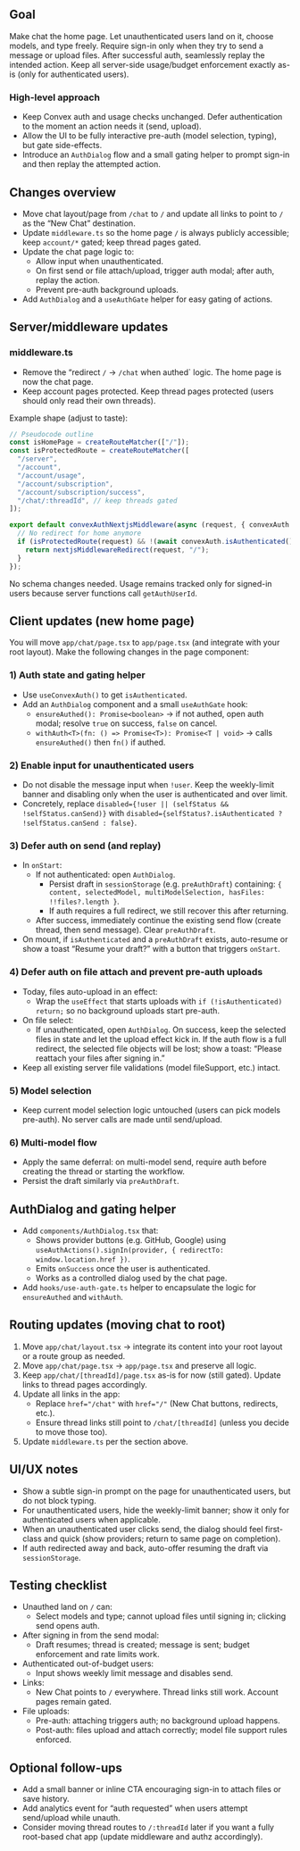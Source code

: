 ## Goal

Make chat the home page. Let unauthenticated users land on it, choose models, and type freely. Require sign-in only when they try to send a message or upload files. After successful auth, seamlessly replay the intended action. Keep all server-side usage/budget enforcement exactly as-is (only for authenticated users).

### High-level approach
- Keep Convex auth and usage checks unchanged. Defer authentication to the moment an action needs it (send, upload).
- Allow the UI to be fully interactive pre-auth (model selection, typing), but gate side-effects.
- Introduce an `AuthDialog` flow and a small gating helper to prompt sign-in and then replay the attempted action.

## Changes overview
- Move chat layout/page from `/chat` to `/` and update all links to point to `/` as the “New Chat” destination.
- Update `middleware.ts` so the home page `/` is always publicly accessible; keep `account/*` gated; keep thread pages gated.
- Update the chat page logic to:
  - Allow input when unauthenticated.
  - On first send or file attach/upload, trigger auth modal; after auth, replay the action.
  - Prevent pre-auth background uploads.
- Add `AuthDialog` and a `useAuthGate` helper for easy gating of actions.

## Server/middleware updates

### middleware.ts
- Remove the “redirect `/` -> `/chat` when authed` logic. The home page is now the chat page.
- Keep account pages protected. Keep thread pages protected (users should only read their own threads).

Example shape (adjust to taste):
```ts
// Pseudocode outline
const isHomePage = createRouteMatcher(["/"]);
const isProtectedRoute = createRouteMatcher([
  "/server",
  "/account",
  "/account/usage",
  "/account/subscription",
  "/account/subscription/success",
  "/chat/:threadId", // keep threads gated
]);

export default convexAuthNextjsMiddleware(async (request, { convexAuth }) => {
  // No redirect for home anymore
  if (isProtectedRoute(request) && !(await convexAuth.isAuthenticated())) {
    return nextjsMiddlewareRedirect(request, "/");
  }
});
```

No schema changes needed. Usage remains tracked only for signed-in users because server functions call `getAuthUserId`.

## Client updates (new home page)

You will move `app/chat/page.tsx` to `app/page.tsx` (and integrate with your root layout). Make the following changes in the page component:

### 1) Auth state and gating helper
- Use `useConvexAuth()` to get `isAuthenticated`.
- Add an `AuthDialog` component and a small `useAuthGate` hook:
  - `ensureAuthed(): Promise<boolean>` → if not authed, open auth modal; resolve `true` on success, `false` on cancel.
  - `withAuth<T>(fn: () => Promise<T>): Promise<T | void>` → calls `ensureAuthed()` then `fn()` if authed.

### 2) Enable input for unauthenticated users
- Do not disable the message input when `!user`. Keep the weekly-limit banner and disabling only when the user is authenticated and over limit.
- Concretely, replace `disabled={!user || (selfStatus && !selfStatus.canSend)}` with `disabled={selfStatus?.isAuthenticated ? !selfStatus.canSend : false}`.

### 3) Defer auth on send (and replay)
- In `onStart`:
  - If not authenticated: open `AuthDialog`.
    - Persist draft in `sessionStorage` (e.g. `preAuthDraft`) containing: `{ content, selectedModel, multiModelSelection, hasFiles: !!files?.length }`.
    - If auth requires a full redirect, we still recover this after returning.
  - After success, immediately continue the existing send flow (create thread, then send message). Clear `preAuthDraft`.
- On mount, if `isAuthenticated` and a `preAuthDraft` exists, auto-resume or show a toast “Resume your draft?” with a button that triggers `onStart`.

### 4) Defer auth on file attach and prevent pre-auth uploads
- Today, files auto-upload in an effect:
  - Wrap the `useEffect` that starts uploads with `if (!isAuthenticated) return;` so no background uploads start pre-auth.
- On file select:
  - If unauthenticated, open `AuthDialog`. On success, keep the selected files in state and let the upload effect kick in. If the auth flow is a full redirect, the selected file objects will be lost; show a toast: “Please reattach your files after signing in.”
- Keep all existing server file validations (model fileSupport, etc.) intact.

### 5) Model selection
- Keep current model selection logic untouched (users can pick models pre-auth). No server calls are made until send/upload.

### 6) Multi-model flow
- Apply the same deferral: on multi-model send, require auth before creating the thread or starting the workflow.
- Persist the draft similarly via `preAuthDraft`.

## AuthDialog and gating helper
- Add `components/AuthDialog.tsx` that:
  - Shows provider buttons (e.g. GitHub, Google) using `useAuthActions().signIn(provider, { redirectTo: window.location.href })`.
  - Emits `onSuccess` once the user is authenticated.
  - Works as a controlled dialog used by the chat page.
- Add `hooks/use-auth-gate.ts` helper to encapsulate the logic for `ensureAuthed` and `withAuth`.

## Routing updates (moving chat to root)
1) Move `app/chat/layout.tsx` → integrate its content into your root layout or a route group as needed.
2) Move `app/chat/page.tsx` → `app/page.tsx` and preserve all logic.
3) Keep `app/chat/[threadId]/page.tsx` as-is for now (still gated). Update links to thread pages accordingly.
4) Update all links in the app:
   - Replace `href="/chat"` with `href="/"` (New Chat buttons, redirects, etc.).
   - Ensure thread links still point to `/chat/[threadId]` (unless you decide to move those too).
5) Update `middleware.ts` per the section above.

## UI/UX notes
- Show a subtle sign-in prompt on the page for unauthenticated users, but do not block typing.
- For unauthenticated users, hide the weekly-limit banner; show it only for authenticated users when applicable.
- When an unauthenticated user clicks send, the dialog should feel first-class and quick (show providers; return to same page on completion).
- If auth redirected away and back, auto-offer resuming the draft via `sessionStorage`.

## Testing checklist
- Unauthed land on `/` can:
  - Select models and type; cannot upload files until signing in; clicking send opens auth.
- After signing in from the send modal:
  - Draft resumes; thread is created; message is sent; budget enforcement and rate limits work.
- Authenticated out-of-budget users:
  - Input shows weekly limit message and disables send.
- Links:
  - New Chat points to `/` everywhere. Thread links still work. Account pages remain gated.
- File uploads:
  - Pre-auth: attaching triggers auth; no background upload happens.
  - Post-auth: files upload and attach correctly; model file support rules enforced.

## Optional follow-ups
- Add a small banner or inline CTA encouraging sign-in to attach files or save history.
- Add analytics event for “auth requested” when users attempt send/upload while unauth.
- Consider moving thread routes to `/:threadId` later if you want a fully root-based chat app (update middleware and authz accordingly).


